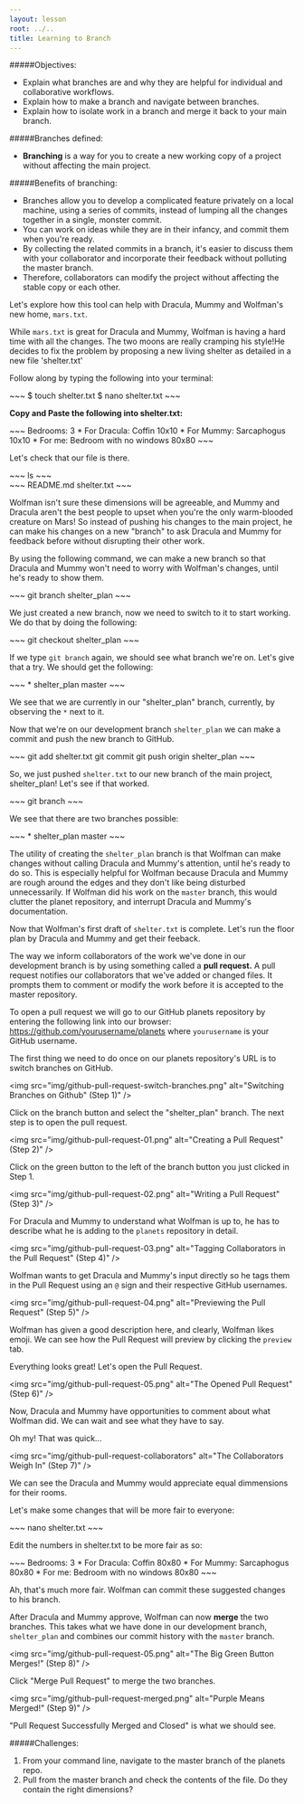 ```yaml
---
layout: lesson
root: ../..
title: Learning to Branch
---
```


#####Objectives:
*	Explain what branches are and why they are helpful for individual and collaborative workflows.
*	Explain how to make a branch and navigate between branches.
*	Explain how to isolate work in a branch and merge it back to your main branch.


#####Branches defined: 

* **Branching** is a way for you to create a new working copy of a project without affecting the main project.

#####Benefits of branching:

* Branches allow you to develop a complicated feature privately on a local machine, using a series of commits, instead of lumping all the changes together in a single, monster commit.
* You can work on ideas while they are in their infancy, and commit them when you're ready.
* By collecting the related commits in a branch, it's easier to discuss them with your collaborator and incorporate their feedback without polluting the master branch. 
* Therefore, collaborators can modify the project without affecting the stable copy or each other.

Let's explore how this tool can help with Dracula, Mummy and Wolfman's new home, `mars.txt`.

While `mars.txt` is great for Dracula and Mummy, Wolfman is having a hard time with all the changes. The two moons are really cramping his style!He decides to fix the problem by proposing a new living shelter as detailed in a new file 'shelter.txt'

Follow along by typing the following into your terminal: 

<div class="in" markdown="1">
~~~
$ touch shelter.txt
$ nano shelter.txt
~~~
</div>

**Copy and Paste the following into shelter.txt:**

<div class="in" markdown="1">
~~~
Bedrooms:
3
* For Dracula: Coffin 10x10
* For Mummy: Sarcaphogus 10x10 
* For me: Bedroom with no windows 80x80
~~~
</div>

Let's check that our file is there.

<div class="in" markdown="1">
~~~
ls
~~~
</div>

<div class="out" markdown="1">
~~~
README.md shelter.txt
~~~
</div>

Wolfman isn't sure these dimensions will be agreeable, and Mummy and Dracula aren't the best people to upset when you're the only warm-blooded creature on Mars! So instead of pushing his changes to the main project, he can make his changes on a new "branch" to ask Dracula and Mummy for feedback before without disrupting their other work.

By using the following command, we can make a new branch so that Dracula and Mummy won't need to worry with Wolfman's changes, until he's ready to show them.

<div class="in" markdown="1">
~~~
git branch shelter_plan
~~~
</div>

We just created a new branch, now we need to switch to it to start working. We do that by doing the following:

<div class="in" markdown="1">
~~~
git checkout shelter_plan
~~~
</div>

If we type `git branch` again, we should see what branch we're on. Let's give that a try. We should get the following:

<div class="out" markdown="1">
~~~
* shelter_plan
  master
~~~
 </div>

We see that we are currently in our "shelter_plan" branch, currently, by observing the `*` next to it. 

Now that we're on our development branch `shelter_plan` we can make a commit and push the new branch to GitHub.

<div class="in" markdown="1">
~~~
git add shelter.txt
git commit 
git push origin shelter_plan
~~~
</div>

So, we just pushed `shelter.txt` to our new branch of the main project, shelter_plan! Let's see if that worked.

<div class="in" markdown="1">
~~~
git branch
~~~
</div>

We see that there are two branches possible:

<div class="out" markdown="1">
~~~
* shelter_plan
  master
~~~
</div>

The utility of creating the `shelter_plan` branch is that Wolfman can make changes without calling Dracula and Mummy's attention, until he's ready to do so. This is especially helpful for Wolfman because Dracula and Mummy are rough around the edges and they don't like being disturbed unnecessarily. If Wolfman did his work on the `master` branch, this would clutter the planet repository, and interrupt Dracula and Mummy's documentation.

Now that Wolfman's first draft of `shelter.txt` is complete. Let's run the floor plan by Dracula and Mummy and get their feeback.

The way we inform collaborators of the work we've done in our development branch is by using something called a **pull request.** A pull request notifies our collaborators that we've added or changed files. It prompts them to comment or modify the work before it is accepted to the master repository.

To open a pull request we will go to our GitHub planets repository by entering the following link into our browser: https://github.com/yourusername/planets where `yourusername` is your GitHub username.

The first thing we need to do once on our planets repository's URL is to switch branches on GitHub. 

<img src="img/github-pull-request-switch-branches.png" alt="Switching Branches on Github" (Step 1)" />

Click on the branch button and select the "shelter_plan" branch. The next step is to open the pull request. 

<img src="img/github-pull-request-01.png" alt="Creating a Pull Request" (Step 2)" />

Click on the green button to the left of the branch button you just clicked in Step 1.

<img src="img/github-pull-request-02.png" alt="Writing a Pull Request" (Step 3)" />

For Dracula and Mummy to understand what Wolfman is up to, he has to describe what he is adding to the `planets` repository in detail. 

<img src="img/github-pull-request-03.png" alt="Tagging Collaborators in the Pull Request" (Step 4)" />

Wolfman wants to get Dracula and Mummy's input directly so he tags them in the Pull Request using an `@` sign and their respective GitHub usernames. 

<img src="img/github-pull-request-04.png" alt="Previewing the Pull Request" (Step 5)" />

Wolfman has given a good description here, and clearly, Wolfman likes emoji. We can see how the Pull Request will preview by clicking the `preview` tab.

Everything looks great! Let's open the Pull Request.

<img src="img/github-pull-request-05.png" alt="The Opened Pull Request" (Step 6)" />

Now, Dracula and Mummy have opportunities to comment about what Wolfman did. We can wait and see what they have to say.

Oh my! That was quick...

<img src="img/github-pull-request-collaborators" alt="The Collaborators Weigh In" (Step 7)" />

We can see the Dracula and Mummy would appreciate equal dimmensions for their rooms. 

Let's make some changes that will be more fair to everyone:

<div class="in" markdown="1">
~~~
nano shelter.txt
~~~
</div>

Edit the numbers in shelter.txt to be more fair as so:

<div class="in" markdown="1">
~~~
Bedrooms:
3
* For Dracula: Coffin 80x80
* For Mummy: Sarcaphogus 80x80 
* For me: Bedroom with no windows 80x80
~~~
</div>

Ah, that's much more fair. Wolfman can commit these suggested changes to his branch. 

After Dracula and Mummy approve, Wolfman can now **merge** the two branches. This takes what we have done in our development branch, `shelter_plan` and combines our commit history with the `master` branch. 

<img src="img/github-pull-request-05.png" alt="The Big Green Button Merges!" (Step 8)" />

Click "Merge Pull Request" to merge the two branches.

<img src="img/github-pull-request-merged.png" alt="Purple Means Merged!" (Step 9)" />

"Pull Request Successfully Merged and Closed" is what we should see.

#####Challenges:

1. From your command line, navigate to the master branch of the planets repo.
2. Pull from the master branch and check the contents of the file. Do they contain the right dimensions?

 
